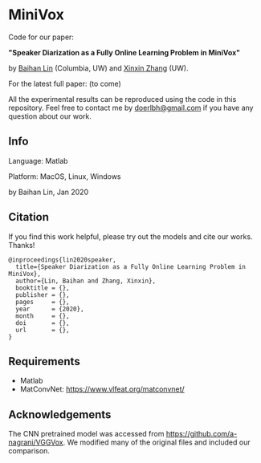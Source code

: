 # MiniVox




Code for our paper: 

**"Speaker Diarization as a Fully Online Learning Problem in MiniVox"** 

by [Baihan Lin](http://www.columbia.edu/~bl2681/) (Columbia, UW) and [Xinxin Zhang](https://www.estherzhang.com/) (UW). 



For the latest full paper: (to come)



All the experimental results can be reproduced using the code in this repository. Feel free to contact me by doerlbh@gmail.com if you have any question about our work.




## Info

Language: Matlab


Platform: MacOS, Linux, Windows

by Baihan Lin, Jan 2020




## Citation

If you find this work helpful, please try out the models and cite our works. Thanks!

    @inproceedings{lin2020speaker,
      title={Speaker Diarization as a Fully Online Learning Problem in MiniVox},
      author={Lin, Baihan and Zhang, Xinxin},
      booktitle = {},
      publisher = {},             
      pages     = {},
      year      = {2020},
      month     = {},
      doi       = {},
      url       = {},
    }



## Requirements

* Matlab
* MatConvNet: https://www.vlfeat.org/matconvnet/



## Acknowledgements 

The CNN pretrained model was accessed from https://github.com/a-nagrani/VGGVox. We modified many of the original files and included our comparison.


